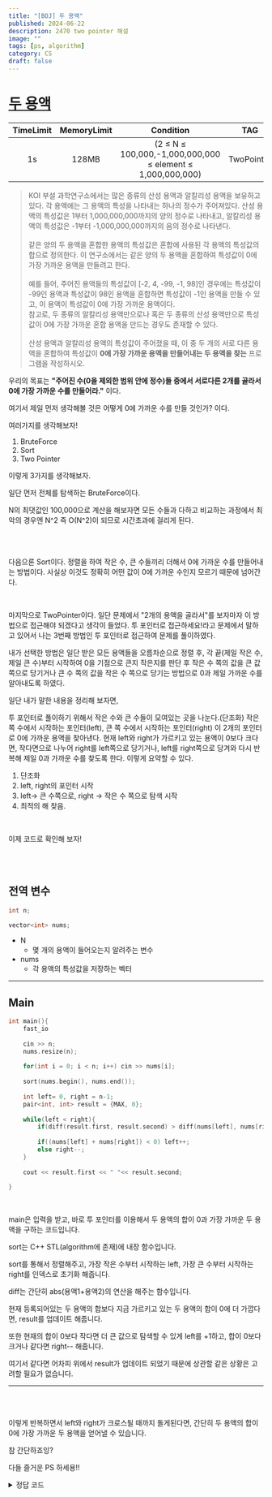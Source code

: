 ```yaml
---
title: "[BOJ] 두 용액"
published: 2024-06-22
description: 2470 two pointer 해설
image: ""
tags: [ps, algorithm]
category: CS
draft: false
---
```


# [두 용액](https://www.acmicpc.net/problem/2470)


| TimeLimit | MemoryLimit |                                              Condition                                               |     TAG    |
|:---------:|:-----------:|:----------------------------------------------------------------------------------------------------:|:----------:|
|    1s     |    128MB    |                      (2 ≤ N ≤ 100,000,-1,000,000,000 ≤ element ≤ 1,000,000,000)                      | TwoPointer |




> KOI 부설 과학연구소에서는 많은 종류의 산성 용액과 알칼리성 용액을 보유하고 있다.
> 각 용액에는 그 용액의 특성을 나타내는 하나의 정수가 주어져있다.
> 산성 용액의 특성값은 1부터 1,000,000,000까지의 양의 정수로 나타내고,
> 알칼리성 용액의 특성값은 -1부터 -1,000,000,000까지의 음의 정수로 나타낸다.<br><br>
> 같은 양의 두 용액을 혼합한 용액의 특성값은 혼합에 사용된 각 용액의 특성값의 합으로 정의한다.
> 이 연구소에서는 같은 양의 두 용액을 혼합하여 특성값이 0에 가장 가까운 용액을 만들려고 한다.<br><br>
> 예를 들어, 주어진 용액들의 특성값이 [-2, 4, -99, -1, 98]인 경우에는 특성값이 -99인 용액과 특성값이 98인 용액을 혼합하면 특성값이 -1인 용액을 만들 수 있고, 이 용액이 특성값이 0에 가장 가까운 용액이다.<br>
> 참고로, 두 종류의 알칼리성 용액만으로나 혹은 두 종류의 산성 용액만으로 특성값이 0에 가장 가까운 혼합 용액을 만드는 경우도 존재할 수 있다.<br><br>
> 산성 용액과 알칼리성 용액의 특성값이 주어졌을 때, 이 중 두 개의 서로 다른 용액을 혼합하여 특성값이 **0에 가장 가까운 용액을 만들어내는 두 용액을 찾는** 프로그램을 작성하시오.



우리의 목표는 **"주어진 수(0을 제외한 범위 안에 정수)들 중에서 서로다른 2개를 골라서 0에 가장 가까운 수를 만들어라."** 이다.



여기서 제일 먼저 생각해볼 것은 어떻게 0에 가까운 수를 만들 것인가? 이다.



여러가지를 생각해보자! 

1. BruteForce
2. Sort 
3. Two Pointer

이렇게 3가지를 생각해보자.



일단 먼저 전체를 탐색하는 BruteForce이다.

N의 최댓값인 100,000으로 계산을 해보자면 모든 수들과 다하고 비교하는 과정에서 최악의 경우엔 N^2 즉 O(N^2)이 되므로 시간초과에 걸리게 된다.

<br>
<br>

다음으론 Sort이다. 정렬을 하여 작은 수, 큰 수들끼리 더해서 0에 가까운 수를 만들어내는 방법이다. 사실상 이것도 정확히 어떤 값이 0에 가까운 수인지 모르기 때문에 넘어간다.



<br>


마지막으로 TwoPointer이다. 일단 문제에서 "2개의 용액을 골라서"를 보자마자 이 방법으로 접근해야 되겠다고 생각이 들었다. 투 포인터로 접근하세요!라고 문제에서 말하고 있어서 나는 3번째 방법인 투 포인터로 접근하여 문제를 풀이하였다.

내가 선택한 방법은 일단 받은 모든 용액들을 오름차순으로 정렬 후, 각 끝(제일 작은 수, 제일 큰 수)부터 시작하여 0을 기점으로 큰지 작은지를 판단 후 작은 수 쪽의 값을 큰 값 쪽으로 당기거나 큰 수 쪽의 값을 작은 수 쪽으로 당기는 방법으로 0과 제일 가까운 수를 알아내도록 하였다.


일단 내가 말한 내용을 정리해 보자면,



투 포인터로 풀이하기 위해서 작은 수와 큰 수들이 모여있는 곳을 나눈다.(단조화)
작은 쪽 수에서 시작하는 포인터(left), 큰 쪽 수에서 시작하는 포인터(right) 이 2개의 포인터로 0에 가까운 용액을 찾아낸다.
현재 left와 right가 가르키고 있는 용액이 0보다 크다면, 작다면으로 나누어 right를 left쪽으로 당기거나, left를 right쪽으로 당겨와 다시 반복해 제일 0과 가까운 수를 찾도록 한다.
이렇게 요약할 수 있다.

1. 단조화
2. left, right의 포인터 시작
3. left-> 큰 수쪽으로, right -> 작은 수 쪽으로 탐색 시작
4. 최적의 해 찾음.




<br>


이제 코드로 확인해 보자!

<br><br>



전역 변수
------------------
```cpp
int n;

vector<int> nums;
```
* N
  * 몇 개의 용액이 들어오는지 알려주는 변수
* nums
  * 각 용액의 특성값을 저장하는 벡터
----------------

Main
----------
```cpp
int main(){
    fast_io
    
    cin >> n;
    nums.resize(n);
    
    for(int i = 0; i < n; i++) cin >> nums[i];
    
    sort(nums.begin(), nums.end());
    
    int left= 0, right = n-1;
    pair<int, int> result = {MAX, 0};
    
    while(left < right){
        if(diff(result.first, result.second) > diff(nums[left], nums[right])) result = {nums[left], nums[right]};
        
        if((nums[left] + nums[right]) < 0) left++;
        else right--;
    }
    
    cout << result.first << " "<< result.second;
    
}
```
<br>

main은 입력을 받고, 바로 투 포인터를 이용해서 두 용액의 합이 0과 가장 가까운 두 용액을 구하는 코드입니다.



sort는 C++ STL(algorithm에 존재)에 내장 함수입니다.



sort를 통해서 정렬해주고, 가장 작은 수부터 시작하는 left, 가장 큰 수부터 시작하는 right를 인덱스로 초기화 해줍니다.



diff는 간단히 abs(용액1+용액2)의 연산을 해주는 함수입니다.



현재 등록되어있는 두 용액의 합보다 지금 가르키고 있는 두 용액의 합이 0에 더 가깝다면, result를 업데이트 해줍니다.



또한 현재의 합이 0보다 작다면 더 큰 값으로 탐색할 수 있게 left를 +1하고, 합이 0보다 크거나 같다면 right-- 해줍니다.



여기서 같다면 어차피 위에서 result가 업데이트 되었기 때문에 상관할 같은 상황은 고려할 필요가 없습니다.

-----------


<br>
<br>

이렇게 반복하면서 left와 right가 크로스될 때까지 돌게된다면, 간단히 두 용액의 합이 0에 가장 가까운 두 용액을 얻어낼 수 있습니다.

참 간단하죠잉?

다들 즐거운 PS 하세용!!

<details>
<summary> 정답 코드 </summary>

```cpp
#define MAX 2'100'000'000
#define LLMAX 9'223'372'036'854'775'807
#define fast_io ios::sync_with_stdio(0); cin.tie(0); cout.tie(0);

#include <iostream>
#include <vector>
#include <cstring>
#include <algorithm>
#include <queue>
#include <stack>
#include <ctime>
#include <stdio.h>
using ll = long long;
using ull = unsigned long long;
using namespace std;

int n;

vector<int> nums;

int diff(int a, int b){ return abs(a + b); }

int main(){
    fast_io
    
    cin >> n;
    nums.resize(n);
    
    // 1 상근, 0 창영
    
    // 1 0 1 1 0 1 0 0
    
    for(int i = 0; i < n; i++) cin >> nums[i];
    
    sort(nums.begin(), nums.end());
    
    int left= 0, right = n-1;
    pair<int, int> result = {MAX, 0};
    
    while(left < right){
        if(diff(result.first, result.second) > diff(nums[left], nums[right])) result = {nums[left], nums[right]};
        
        if((nums[left] + nums[right]) < 0) left++;
        else right--;
    }
    
    cout << result.first << " " << result.second;
    
}
```

</details>